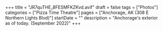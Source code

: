 +++
title = "JR7quTHE_8FESMFKZKvd.avif"
draft = false
tags = ["Photos"]
categories = ["Pizza Time Theatre"]
pages = ["Anchorage, AK (308 E Northern Lights Blvd)"]
startDate = ""
description = "Anchorage's exterior as of today. (September 2022)"
+++
